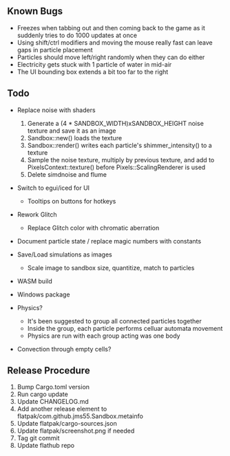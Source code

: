 ## Known Bugs
* Freezes when tabbing out and then coming back to the game as it suddenly tries to do 1000 updates at once
* Using shift/ctrl modifiers and moving the mouse really fast can leave gaps in particle placement
* Particles should move left/right randomly when they can do either
* Electricity gets stuck with 1 particle of water in mid-air
* The UI bounding box extends a bit too far to the right

## Todo
* Replace noise with shaders
    1. Generate a (4 * SANDBOX_WIDTH)xSANDBOX_HEIGHT noise texture and save it as an image
    2. Sandbox::new() loads the texture
    3. Sandbox::render() writes each particle's shimmer_intensity() to a texture
    4. Sample the noise texture, multiply by previous texture, and add to PixelsContext::texture() before Pixels::ScalingRenderer is used
    5. Delete simdnoise and flume
* Switch to egui/iced for UI
    * Tooltips on buttons for hotkeys
* Rework Glitch
    * Replace Glitch color with chromatic aberration

* Document particle state / replace magic numbers with constants
* Save/Load simulations as images
    * Scale image to sandbox size, quantitize, match to particles
* WASM build

* Windows package
* Physics?
    * It's been suggested to group all connected particles together
    * Inside the group, each particle performs celluar automata movement
    * Physics are run with each group acting was one body
* Convection through empty cells?

## Release Procedure
1. Bump Cargo.toml version
2. Run cargo update
3. Update CHANGELOG.md
4. Add another release element to flatpak/com.github.jms55.Sandbox.metainfo
5. Update flatpak/cargo-sources.json
6. Update flatpak/screenshot.png if needed
7. Tag git commit
8. Update flathub repo
